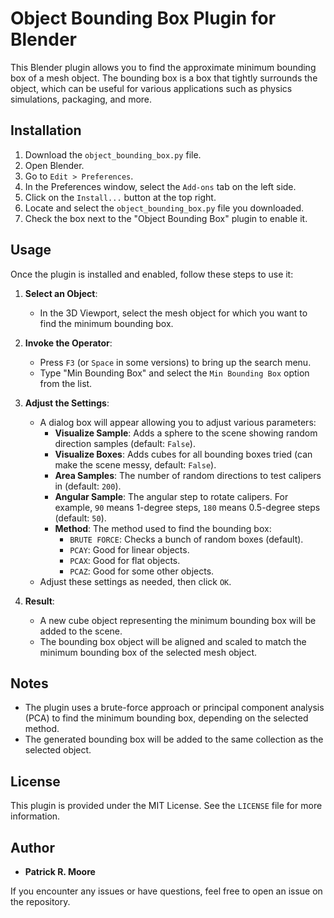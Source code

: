 # Object Bounding Box Plugin for Blender

This Blender plugin allows you to find the approximate minimum bounding box of a mesh object. The bounding box is a box that tightly surrounds the object, which can be useful for various applications such as physics simulations, packaging, and more.

## Installation

1. Download the `object_bounding_box.py` file.
2. Open Blender.
3. Go to `Edit > Preferences`.
4. In the Preferences window, select the `Add-ons` tab on the left side.
5. Click on the `Install...` button at the top right.
6. Locate and select the `object_bounding_box.py` file you downloaded.
7. Check the box next to the "Object Bounding Box" plugin to enable it.

## Usage

Once the plugin is installed and enabled, follow these steps to use it:

1. **Select an Object**:
    - In the 3D Viewport, select the mesh object for which you want to find the minimum bounding box.

2. **Invoke the Operator**:
    - Press `F3` (or `Space` in some versions) to bring up the search menu.
    - Type "Min Bounding Box" and select the `Min Bounding Box` option from the list.
    
3. **Adjust the Settings**:
    - A dialog box will appear allowing you to adjust various parameters:
        - **Visualize Sample**: Adds a sphere to the scene showing random direction samples (default: `False`).
        - **Visualize Boxes**: Adds cubes for all bounding boxes tried (can make the scene messy, default: `False`).
        - **Area Samples**: The number of random directions to test calipers in (default: `200`).
        - **Angular Sample**: The angular step to rotate calipers. For example, `90` means 1-degree steps, `180` means 0.5-degree steps (default: `50`).
        - **Method**: The method used to find the bounding box:
            - `BRUTE FORCE`: Checks a bunch of random boxes (default).
            - `PCAY`: Good for linear objects.
            - `PCAX`: Good for flat objects.
            - `PCAZ`: Good for some other objects.
    - Adjust these settings as needed, then click `OK`.

4. **Result**:
    - A new cube object representing the minimum bounding box will be added to the scene.
    - The bounding box object will be aligned and scaled to match the minimum bounding box of the selected mesh object.

## Notes

- The plugin uses a brute-force approach or principal component analysis (PCA) to find the minimum bounding box, depending on the selected method.
- The generated bounding box will be added to the same collection as the selected object.

## License

This plugin is provided under the MIT License. See the `LICENSE` file for more information.

## Author

- **Patrick R. Moore**

If you encounter any issues or have questions, feel free to open an issue on the repository.

